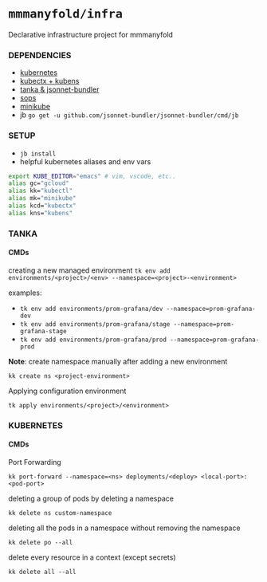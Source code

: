 # `mmmanyfold/infra`

Declarative infrastructure project for mmmanyfold 

### DEPENDENCIES
- [kubernetes](https://kubernetes.io/docs/tasks/tools/install-kubectl/)
- [kubectx + kubens](https://github.com/ahmetb/kubectx)
- [tanka & jsonnet-bundler](https://tanka.dev/install)
- [sops](https://github.com/mozilla/sops)
- [minikube](https://kubernetes.io/docs/tasks/tools/install-minikube/)
- jb `go get -u github.com/jsonnet-bundler/jsonnet-bundler/cmd/jb`

### SETUP
- `jb install`
- helpful kubernetes aliases and env vars
```bash
export KUBE_EDITOR="emacs" # vim, vscode, etc..
alias gc="gcloud"
alias kk="kubectl"
alias mk="minikube"
alias kcd="kubectx"
alias kns="kubens"
```

### TANKA

#### CMDs
creating a new managed environment 
`tk env add environments/<project>/<env> --namespace=<project>-<environment>`

examples:
- `tk env add environments/prom-grafana/dev --namespace=prom-grafana-dev`
- `tk env add environments/prom-grafana/stage --namespace=prom-grafana-stage`
- `tk env add environments/prom-grafana/prod --namespace=prom-grafana-prod`

**Note**: create namespace manually after adding a new environment

`kk create ns <project-environment>`

Applying configuration environment

`tk apply environments/<project>/<environment>`

### KUBERNETES 

#### CMDs

Port Forwarding

`kk port-forward --namespace=<ns> deployments/<deploy> <local-port>:<pod-port>`

deleting a group of pods by deleting a namespace

`kk delete ns custom-namespace`

deleting all the pods in a namespace without removing the namespace

`kk delete po --all` 

delete every resource in a context (except secrets)

`kk delete all --all`